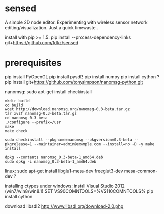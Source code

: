 sensed
======

A simple 2D node editor. Experimenting with wireless sensor network editing/visualization. Just a quick timewaste..

install with pip >= 1.5:
pip install --process-dependency-links git+https://github.com/fdkz/sensed


prerequisites
=============

pip install PyOpenGL
pip install pysdl2
pip install numpy
pip install cython ?
pip install git+https://github.com/tonysimpson/nanomsg-python.git

nanomsg:
    sudo apt-get install checkinstall

    mkdir build
    cd build
    wget http://download.nanomsg.org/nanomsg-0.3-beta.tar.gz
    tar xvzf nanomsg-0.3-beta.tar.gz
    cd nanomsg-0.3-beta
    ./configure --prefix=/usr
    make
    make check

    sudo checkinstall --pkgname=nanomsg --pkgversion=0.3-beta --pkgrelease=1 --maintainer=admin@example.com --install=no -D -y make install

    dpkg --contents nanomsg_0.3-beta-1_amd64.deb
    sudo dpkg -i nanomsg_0.3-beta-1_amd64.deb


linux:
    sudo apt-get install libglu1-mesa-dev freeglut3-dev mesa-common-dev ?

installing ctypes under windows:
    install Visual Studio 2012 (win7/win8/win8.1)
    SET VS90COMNTOOLS=%VS110COMNTOOLS%
    pip install cython

download libsdl2
http://www.libsdl.org/download-2.0.php
